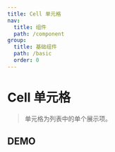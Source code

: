 ```yaml
---
title: Cell 单元格
nav:
  title: 组件
  path: /component
group:
  title: 基础组件
  path: /basic
  order: 0
---
```


# Cell 单元格

> 单元格为列表中的单个展示项。

## DEMO

<code src="./demo/doc.tsx"></code>

<API src="./cell.tsx"></API>

<API src="./cell-group.tsx"></API>
